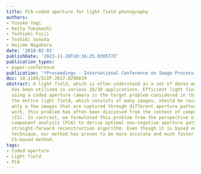 ```yaml
---
title: PCA-coded aperture for light field photography
authors:
- Yusuke Yagi
- Keita Takahashi
- Toshiaki Fujii
- Toshiki Sonoda
- Hajime Nagahara
date: '2018-02-01'
publishDate: '2023-11-28T10:16:25.030577Z'
publication_types:
- paper-conference
publication: '*Proceedings - International Conference on Image Processing, ICIP*'
doi: 10.1109/ICIP.2017.8296839
abstract: A light field, which is often understood as a set of dense multi-view images,
  has been utilized in various 2D/3D applications. Efficient light field acquisition
  using a coded aperture camera is the target problem considered in this paper. Specifically,
  the entire light field, which consists of many images, should be reconstructed from
  only a few images that are captured through different aperture patterns. In previous
  work, this problem has often been discussed from the context of compressed sensing
  (CS). In contrast, we formulated this problem from the perspective of principal
  component analysis (PCA) to derive optimal non-negative aperture patterns and a
  straight-forward reconstruction algorithm. Even though it is based on a conventional
  technique, our method has proven to be more accurate and much faster than a state-of-the-art
  CS-based method.
tags:
- Coded aperture
- Light field
- PCA
---
```

